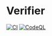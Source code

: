 # Verifier

[![CI](https://github.com/lediable333/verifier/actions/workflows/ci.yml/badge.svg)](https://github.com/lediable333/verifier/actions/workflows/ci.yml)
[![CodeQL](https://github.com/lediable333/verifier/actions/workflows/codeql.yml/badge.svg)](https://github.com/lediable333/verifier/actions/workflows/codeql.yml)
